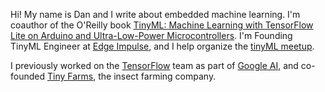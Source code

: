 Hi! My name is Dan and I write about embedded machine learning. I'm coauthor of the O'Reilly book [TinyML: Machine Learning with TensorFlow Lite on Arduino and Ultra-Low-Power Microcontrollers](https://www.amazon.com/TinyML-Learning-TensorFlow-Ultra-Low-Power-Microcontrollers/dp/1492052043). I'm Founding TinyML Engineer at [Edge Impulse](http://edgeimpulse.com/), and I help organize the [tinyML meetup](https://www.meetup.com/tinyML-Enabling-ultra-low-Power-ML-at-the-Edge).

I previously worked on the [TensorFlow](https://www.tensorflow.org/) team as part of [Google AI](https://ai.google/), and co-founded [Tiny Farms](https://www.tiny-farms.com/), the insect farming company.
